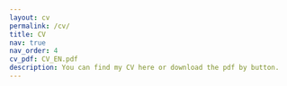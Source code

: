 ```yaml
---
layout: cv
permalink: /cv/
title: CV
nav: true
nav_order: 4
cv_pdf: CV_EN.pdf
description: You can find my CV here or download the pdf by button.
---
```

